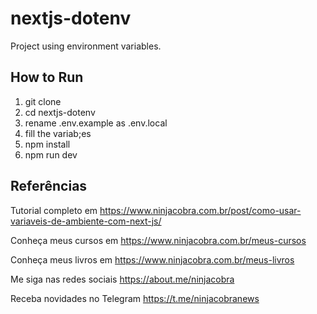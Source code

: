 # nextjs-dotenv
Project using environment variables.

## How to Run
1. git clone
2. cd nextjs-dotenv
3. rename .env.example as .env.local
4. fill the variab;es
5. npm install
6. npm run dev

## Referências

Tutorial completo em https://www.ninjacobra.com.br/post/como-usar-variaveis-de-ambiente-com-next-js/

Conheça meus cursos em https://www.ninjacobra.com.br/meus-cursos

Conheça meus livros em https://www.ninjacobra.com.br/meus-livros

Me siga nas redes sociais https://about.me/ninjacobra

Receba novidades no Telegram https://t.me/ninjacobranews